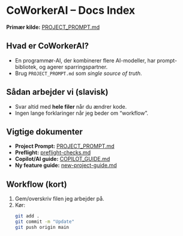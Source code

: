 # CoWorkerAI – Docs Index

**Primær kilde:** [PROJECT_PROMPT.md](./PROJECT_PROMPT.md)

## Hvad er CoWorkerAI?
- En programmør-AI, der kombinerer flere AI-modeller, har prompt-bibliotek, og agerer sparringspartner.
- Brug `PROJECT_PROMPT.md` som *single source of truth*.

## Sådan arbejder vi (slavisk)
- Svar altid med **hele filer** når du ændrer kode.
- Ingen lange forklaringer når jeg beder om “workflow”.

## Vigtige dokumenter
- **Project Prompt:** [PROJECT_PROMPT.md](./PROJECT_PROMPT.md)
- **Preflight:** [preflight-checks.md](./preflight-checks.md)
- **Copilot/AI guide:** [COPILOT_GUIDE.md](./COPILOT_GUIDE.md)
- **Ny feature guide:** [new-project-guide.md](./new-project-guide.md)

## Workflow (kort)
1. Gem/overskriv filen jeg arbejder på.
2. Kør:
   ```bash
   git add .
   git commit -m "Update"
   git push origin main

